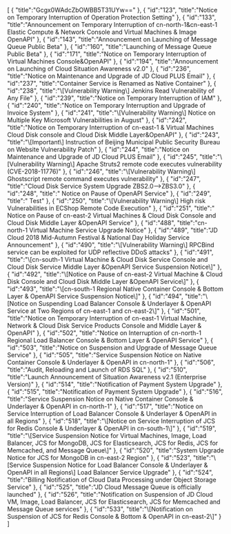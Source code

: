 [
	{
		"title":"Gcgx0WAdcZbOWBB5T31UYw=="
	},
	{
		"id":"123",
		"title":"Notice on Temporary Interruption of Operation Protection Setting"
	},
	{
		"id":"133",
		"title":"Announcement on Temporary Interruption of cn-north-1&cn-east-1 Elastic Compute & Network Console and Virtual Machines & Image OpenAPI"
	},
	{
		"id":"143",
		"title":"Announcement on Launching of Message Queue Public Beta"
	},
	{
		"id":"160",
		"title":"Launching of Message Queue Public Beta"
	},
	{
		"id":"171",
		"title":"Notice on Temporary Interruption of Virtual Machines Console&OpenAPI"
	},
	{
		"id":"194",
		"title":"Announcement on Launching of Cloud Situation Awareness v2.0"
	},
	{
		"id":"236",
		"title":"Notice on Maintenance and Upgrade of JD Cloud PLUS Email"
	},
	{
		"id":"237",
		"title":"Container Service is Renamed as Native Container"
	},
	{
		"id":"238",
		"title":"\\[Vulnerability Warning\\] Jenkins Read Vulnerability of Any File"
	},
	{
		"id":"239",
		"title":"Notice on Temporary Interruption of IAM"
	},
	{
		"id":"240",
		"title":"Notice on Temporary Interruption and Upgrade of Invoice System"
	},
	{
		"id":"241",
		"title":"\\[Vulnerability Warning\\] Notice on Multiple Key Microsoft Vulnerabilities in August"
	},
	{
		"id":"242",
		"title":"Notice on Temporary Interruption of cn-east-1 & Virtual Machines Cloud Disk console and Cloud Disk Middle Layer&OpenAPI"
	},
	{
		"id":"243",
		"title":"\\[Important\\] Instruction of Beijing Municipal Public Security Bureau on Website Vulnerability Patch"
	},
	{
		"id":"244",
		"title":"Notice on Maintenance and Upgrade of JD Cloud PLUS Email"
	},
	{
		"id":"245",
		"title":"\\[Vulnerability Warning\\] Apache Struts2 remote code executes vulnerability (CVE-2018-11776)"
	},
	{
		"id":"246",
		"title":"\\[Vulnerability Warning\\] Ghostscript remote command executes vulnerability"
	},
	{
		"id":"247",
		"title":"Cloud Disk Service System Upgrade ZBS2.0-->ZBS3.0"
	},
	{
		"id":"248",
		"title":" Notice on Pause of OpenAPI Service"
	},
	{
		"id":"249",
		"title":" Test"
	},
	{
		"id":"250",
		"title":"\\[Vulnerability Warning\\] High risk Vulnerabilities in ECShop  Remote Code Execution"
	},
	{
		"id":"251",
		"title":" Notice on Pause of cn-east-2 Virtual Machines & Cloud Disk  Console and Cloud Disk Middle Layer &OpenAPI Service"
	},
	{
		"id":"488",
		"title":"cn-north-1 Virtual Machine Service Upgrade Notice"
	},
	{
		"id":"489",
		"title":"JD Cloud 2018 Mid-Autumn Festival & National Day Holiday Service Announcement"
	},
	{
		"id":"490",
		"title":"\\[Vulnerability Warning\\] RPCBind service can be exploited for UDP reflective DDoS attacks"
	},
	{
		"id":"491",
		"title":"\\[cn-south-1  Virtual Machine & Cloud Disk Service Console and Cloud Disk Service Middle Layer &OpenAPI Service Suspension Notice\\]"
	},
	{
		"id":"492",
		"title":"\\[Notice on Pause of cn-east-2 Virtual Machine & Cloud Disk Console and Cloud Disk Middle Layer &OpenAPI Service\\]"
	},
	{
		"id":"493",
		"title":"\\[cn-south-1 Regional Native Container Console & Bottom Layer & OpenAPI Service Suspension Notice\\]"
	},
	{
		"id":"494",
		"title":"\\[Notice on Suspending Load Balancer Console & Underlayer & OpenAPI Service at Two Regions of cn-east-1 and cn-east-2\\]"
	},
	{
		"id":"501",
		"title":"Notice on Temporary Interruption of cn-east-1 Virtual Machine, Network & Cloud Disk Service Products Console and Middle Layer & OpenAPI"
	},
	{
		"id":"502",
		"title":"Notice on Interruption of cn-north-1 Regional Load Balancer Console & Bottom Layer & OpenAPI Service"
	},
	{
		"id":"503",
		"title":"Notice on Suspension and Upgrade of Message Queue Service"
	},
	{
		"id":"505",
		"title":"Service Suspension Notice on Native Container Console & Underlayer & OpenAPI in cn-north-1"
	},
	{
		"id":"506",
		"title":"Audit, Reloading and Launch of RDS SQL"
	},
	{
		"id":"510",
		"title":"Launch Announcement of Situation Awareness v2.1 (Enterprise Version)"
	},
	{
		"id":"514",
		"title":"Notification of Payment System Upgrade"
	},
	{
		"id":"515",
		"title":"Notification of Payment System Upgrade"
	},
	{
		"id":"516",
		"title":"Service Suspension Notice on Native Container Console & Underlayer & OpenAPI in cn-north-1"
	},
	{
		"id":"517",
		"title":"Notice on Service Interruption of Load Balancer Console & Underlayer & OpenAPI in all Regions"
	},
	{
		"id":"518",
		"title":"\\[Notice on Service Interruption of JCS for Redis Console & Underlayer & OpenAPI in cn-south-1\\]"
	},
	{
		"id":"519",
		"title":"\\[Service Suspension Notice for Virtual Machines, Image, Load Balancer, JCS for MongoDB, JCS for Elasticsearch, JCS for Redis, JCS for Memcached, and Message Queue\\]"
	},
	{
		"id":"520",
		"title":"System Upgrade Notice for JCS for MongoDB in cn-east-2 Region"
	},
	{
		"id":"523",
		"title":"\\[Service Suspension Notice for Load Balancer Console & Underlayer & OpenAPI in all Regions\\] Load Balancer Service Upgrade"
	},
	{
		"id":"524",
		"title":"Billing Notification of Cloud Data Processing under Object Storage Service"
	},
	{
		"id":"525",
		"title":"JD Cloud Message Queue is officially launched"
	},
	{
		"id":"526",
		"title":"Notification on Suspension of JD Cloud VM, Image, Load Balancer, JCS for Elasticsearch, JCS for Memcached and Message Queue services"
	},
	{
		"id":"533",
		"title":"\\[Notification on Suspension of JCS for Redis Console & Bottom & OpenAPI in cn-east-2\\]"
	}
]
